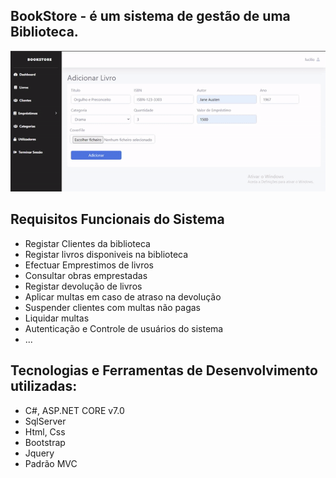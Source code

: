 ## BookStore - é um  sistema de gestão de uma Biblioteca. 

<img src="./layout.gif">

##  Requisitos Funcionais do Sistema
* Registar Clientes da biblioteca
* Registar livros disponiveis na biblioteca
* Efectuar Emprestimos de livros
* Consultar obras emprestadas
* Registar devolução de livros
* Aplicar multas em caso de atraso na devolução
* Suspender clientes com multas não pagas
* Liquidar multas
* Autenticação e Controle de usuários do sistema
* ...





## Tecnologias e Ferramentas de Desenvolvimento utilizadas:
* C#, ASP.NET CORE v7.0
* SqlServer
* Html, Css
* Bootstrap
* Jquery
* Padrão MVC
##



